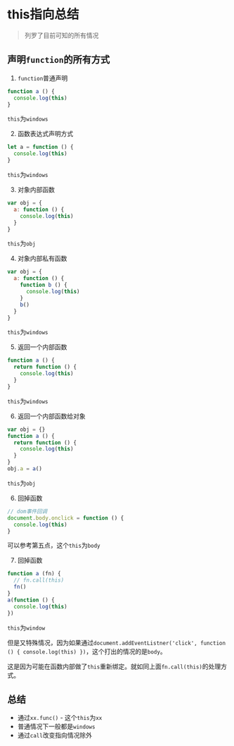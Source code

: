# this指向总结
> 列罗了目前可知的所有情况

## 声明`function`的所有方式

1. `function`普通声明
  
  ```JavaScript
  function a () {
    console.log(this)
  }
  ```

  `this`为`windows`

2. 函数表达式声明方式

  ```JavaScript
  let a = function () {
    console.log(this)
  }
  ```

  `this`为`windows`

3. 对象内部函数
  
  ```JavaScript
  var obj = {
    a: function () {
      console.log(this)
    }
  }
  ```

  `this`为`obj`

4. 对象内部私有函数

  ```JavaScript
  var obj = {
    a: function () {
      function b () {
        console.log(this)
      }
      b()
    }
  }
  ```
  
  `this`为`windows`

5. 返回一个内部函数

  ```JavaScript
  function a () {
    return function () {
      console.log(this)
    }
  }
  ```

  `this`为`windows`

6. 返回一个内部函数给对象

  ```JavaScript
  var obj = {}
  function a () {
    return function () {
      console.log(this)
    }
  }
  obj.a = a()
  ```

  `this`为`obj`

6. 回掉函数

  ```JavaScript
  // dom事件回调
  document.body.onclick = function () {
    console.log(this)
  }
  ```
  
  可以参考第五点，这个`this`为`body`

7. 回掉函数

  ```JavaScript
  function a (fn) {
    // fn.call(this)
    fn()
  }
  a(function () {
    console.log(this)
  })
  ```

  `this`为`window`

  但是又特殊情况，因为如果通过`document.addEventListner('click', function () { console.log(this) })`，这个打出的情况的是`body`。

  这是因为可能在函数内部做了`this`重新绑定。就如同上面`fn.call(this)`的处理方式。

## 总结

* 通过`xx.func()` - 这个`this`为`xx`
* 普通情况下一般都是`windows`
* 通过`call`改变指向情况除外
